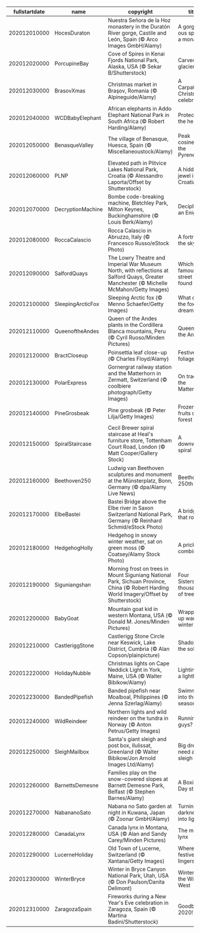 |fullstartdate|name|copyright|title|image|
|--|--|--|--|--|
202012010000|HocesDuraton|Nuestra Señora de la Hoz monastery in the Duratón River gorge, Castile and León, Spain (© Arco Images GmbH/Alamy)|A gorge-ous spot for a monastery|![](/en-GB/2020/12/202012010000HocesDuraton.jpg)|
202012020000|PorcupineBay|Cove of Spires in Kenai Fjords National Park, Alaska, USA (© Sekar B/Shutterstock)|Carved by glaciers|![](/en-GB/2020/12/202012020000PorcupineBay.jpg)|
202012030000|BrasovXmas|Christmas market in Braşov, Romania (© Alpineguide/Alamy)|A Carpathian Christmas celebration|![](/en-GB/2020/12/202012030000BrasovXmas.jpg)|
202012040000|WCDBabyElephant|African elephants in Addo Elephant National Park in South Africa (© Robert Harding/Alamy)|Protecting the herd|![](/en-GB/2020/12/202012040000WCDBabyElephant.jpg)|
202012050000|BenasqueValley|The village of Benasque, Huesca, Spain (© Miscellaneoustock/Alamy)|Peak cosiness in the Pyrenees|![](/en-GB/2020/12/202012050000BenasqueValley.jpg)|
202012060000|PLNP|Elevated path in Plitvice Lakes National Park, Croatia (© Alessandro Laporta/Offset by Shutterstock)|A hidden jewel in Croatia|![](/en-GB/2020/12/202012060000PLNP.jpg)|
202012070000|DecryptionMachine|Bombe code-breaking machine, Bletchley Park, Milton Keynes, Buckinghamshire (© Louis Berk/Alamy)|Deciphering an Enigma|![](/en-GB/2020/12/202012070000DecryptionMachine.jpg)|
202012080000|RoccaCalascio|Rocca Calascio in Abruzzo, Italy (© Francesco Russo/eStock Photo)|A fortress in the sky|![](/en-GB/2020/12/202012080000RoccaCalascio.jpg)|
202012090000|SalfordQuays|The Lowry Theatre and Imperial War Museum North, with reflections at Salford Quays, Greater Manchester (© Michelle McMahon/Getty Images)|Which famous street is found here?|![](/en-GB/2020/12/202012090000SalfordQuays.jpg)|
202012100000|SleepingArcticFox|Sleeping Arctic fox (© Menno Schaefer/Getty Images)|What does the fox dream?|![](/en-GB/2020/12/202012100000SleepingArcticFox.jpg)|
202012110000|QueenoftheAndes|Queen of the Andes plants in the Cordillera Blanca mountains, Peru (© Cyril Ruoso/Minden Pictures)|Queen of the Andes|![](/en-GB/2020/12/202012110000QueenoftheAndes.jpg)|
202012120000|BractCloseup|Poinsettia leaf close-up (© Charles Floyd/Alamy)|Festive foliage|![](/en-GB/2020/12/202012120000BractCloseup.jpg)|
202012130000|PolarExpress|Gornergrat railway station and the Matterhorn in Zermatt, Switzerland (© coolbiere photograph/Getty Images)|On track for the Matterhorn|![](/en-GB/2020/12/202012130000PolarExpress.jpg)|
202012140000|PineGrosbeak|Pine grosbeak (© Peter Lilja/Getty Images)|Frozen fruits of the forest|![](/en-GB/2020/12/202012140000PineGrosbeak.jpg)|
202012150000|SpiralStaircase|Cecil Brewer spiral staircase at Heal's furniture store, Tottenham Court Road, London (© Matt Cooper/Gallery Stock)|A downward spiral|![](/en-GB/2020/12/202012150000SpiralStaircase.jpg)|
202012160000|Beethoven250|Ludwig van Beethoven sculptures and monument at the Münsterplatz, Bonn, Germany (© dpa/Alamy Live News)|Beethoven's 250th|![](/en-GB/2020/12/202012160000Beethoven250.jpg)|
202012170000|ElbeBastei|Bastei Bridge above the Elbe river in Saxon Switzerland National Park, Germany (© Reinhard Schmid/eStock Photo)|A bridge that rocks|![](/en-GB/2020/12/202012170000ElbeBastei.jpg)|
202012180000|HedgehogHolly|Hedgehog in snowy winter weather, sat on green moss (© Coatsey/Alamy Stock Photo)|A prickly combination|![](/en-GB/2020/12/202012180000HedgehogHolly.jpg)|
202012190000|Siguniangshan|Morning frost on trees in Mount Siguniang National Park, Sichuan Province, China (© Robert Harding World Imagery/Offset by Shutterstock)|Four Sisters, thousands of trees|![](/en-GB/2020/12/202012190000Siguniangshan.jpg)|
202012200000|BabyGoat|Mountain goat kid in western Montana, USA (© Donald M. Jones/Minden Pictures)|Wrapping up warm for winter|![](/en-GB/2020/12/202012200000BabyGoat.jpg)|
202012210000|CastleriggStone|Castlerigg Stone Circle near Keswick, Lake District, Cumbria (© Alan Copson/plainpicture)|Shadows on the solstice|![](/en-GB/2020/12/202012210000CastleriggStone.jpg)|
202012220000|HolidayNubble|Christmas lights on Cape Neddick Light in York, Maine, USA (© Walter Bibikow/Alamy)|Lighting up a lighthouse|![](/en-GB/2020/12/202012220000HolidayNubble.jpg)|
202012230000|BandedPipefish|Banded pipefish near Moalboal, Philippines (© Jenna Szerlag/Alamy)|Swimming into the season|![](/en-GB/2020/12/202012230000BandedPipefish.jpg)|
202012240000|WildReindeer|Northern lights and wild reindeer on the tundra in Norway (© Anton Petrus/Getty Images)|Running late guys?|![](/en-GB/2020/12/202012240000WildReindeer.jpg)|
202012250000|SleighMailbox|Santa's giant sleigh and post box, Ilulissat, Greenland (© Walter Bibikow/Jon Arnold Images Ltd/Alamy)|Big dreams need a big sleigh|![](/en-GB/2020/12/202012250000SleighMailbox.jpg)|
202012260000|BarnettsDemesne|Families play on the snow-covered slopes at Barnett Demesne Park, Belfast (© Stephen Barnes/Alamy)|A Boxing Day stroll|![](/en-GB/2020/12/202012260000BarnettsDemesne.jpg)|
202012270000|NabananoSato|Nabana no Sato garden at night in Kuwana, Japan (© Zoonar GmbH/Alamy)|Turning darkness into light|![](/en-GB/2020/12/202012270000NabananoSato.jpg)|
202012280000|CanadaLynx|Canada lynx in Montana, USA (© Alan and Sandy Carey/Minden Pictures)|The missing lynx|![](/en-GB/2020/12/202012280000CanadaLynx.jpg)|
202012290000|LucerneHoliday|Old Town of Lucerne, Switzerland (© Xantana/Getty Images)|Where the festive glow lingers|![](/en-GB/2020/12/202012290000LucerneHoliday.jpg)|
202012300000|WinterBryce|Winter in Bryce Canyon National Park, Utah, USA (© Don Paulson/Danita Delimont)|Winter in the Wild West|![](/en-GB/2020/12/202012300000WinterBryce.jpg)|
202012310000|ZaragozaSpain|Fireworks during a New Year's Eve celebration in Zaragoza, Spain (© Martina Badini/Shutterstock)|Goodbye, 2020!|![](/en-GB/2020/12/202012310000ZaragozaSpain.jpg)|

